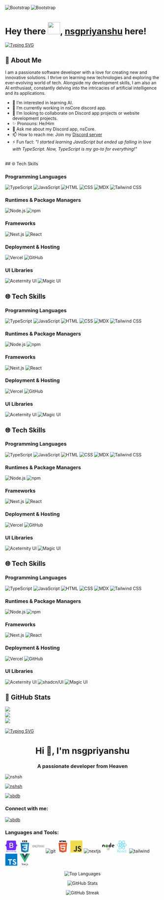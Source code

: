 ![Bootstrap](https://img.shields.io/badge/Bootstrap-563D7C?style=for-the-badge&logo=bootstrap&logoColor=white)
![Bootstrap](https://img.shields.io/badge/Bootstrap-7952B3?style=for-the-badge&logo=bootstrap&logoColor=white)

# Hey there <img src="https://cdn3.emoji.gg/emojis/wavegif_1860.gif" width="40px" height="40px">, [nsgpriyanshu](https://nsgpriyanshu.github.io/) here!

[![Typing SVG](https://readme-typing-svg.demolab.com?font=Space+Mono&pause=1000&color=34EBD5&random=false&width=435&lines=Creator+of+nstypocolors+;Developer+of+nsCore+;Author+of+nsDocs)](https://git.io/typing-svg)

## 🚀 About Me
I am a passionate software developer with a love for creating new and innovative solutions. I thrive on learning new technologies and exploring the ever-evolving world of tech. Alongside my development skills, I am also an AI enthusiast, constantly delving into the intricacies of artificial intelligence and its applications.

* 🤩 I’m interested in learning AI.
* 🌱 I’m currently working in nsCore discord app.
* 🚀 I’m looking to collaborate on Discord app projects or website development projects.
* ✨ Pronouns: He/Him
* 💬 Ask me about my Discord app, nsCore.
* 📫 How to reach me: Join my [Discord server](https://discord.gg/vRXgWaar2G)
* ⚡ Fun fact: _"I started learning JavaScript but ended up falling in love with TypeScript. Now, TypeScript is my go-to for everything!"_

</br>
## 🌐 Tech Skills

### Programming Languages

<img src="https://img.shields.io/badge/TypeScript-%23007ACC.svg?style=for-the-badge&logo=typescript&logoColor=white" alt="TypeScript" height="30"/>
<img src="https://img.shields.io/badge/JavaScript-%23F7DF1E.svg?style=for-the-badge&logo=javascript&logoColor=black" alt="JavaScript" height="30"/>
<img src="https://img.shields.io/badge/HTML-%23E34F26.svg?style=for-the-badge&logo=html5&logoColor=white" alt="HTML" height="30"/>
<img src="https://img.shields.io/badge/CSS-%231572B6.svg?style=for-the-badge&logo=css3&logoColor=white" alt="CSS" height="30"/>
<img src="https://img.shields.io/badge/MDX-%23F9AC00.svg?style=for-the-badge&logo=mdx&logoColor=white" alt="MDX" height="30"/>
<img src="https://img.shields.io/badge/tailwindcss-%2338B2AC.svg?style=for-the-badge&logo=tailwind-css&logoColor=white" alt="Tailwind CSS" height="30"/>

### Runtimes & Package Managers

<img src="https://img.shields.io/badge/Node.js-%23339933.svg?style=for-the-badge&logo=node.js&logoColor=white" alt="Node.js" height="30"/>
<img src="https://img.shields.io/badge/npm-%23CB3837.svg?style=for-the-badge&logo=npm&logoColor=white" alt="npm" height="30"/>

### Frameworks

<img src="https://img.shields.io/badge/Next.js-%23000000.svg?style=for-the-badge&logo=next.js&logoColor=white" alt="Next.js" height="30"/>
<img src="https://img.shields.io/badge/React-%2320232a.svg?style=for-the-badge&logo=react&logoColor=%2361DAFB" alt="React" height="30"/>

### Deployment & Hosting

<img src="https://img.shields.io/badge/vercel-%23000000.svg?style=for-the-badge&logo=vercel&logoColor=white" alt="Vercel" height="30"/>
<img src="https://img.shields.io/badge/github-%23121011.svg?style=for-the-badge&logo=github&logoColor=white" alt="GitHub" height="30"/>

### UI Libraries

<img src="https://ui.aceternity.com/_next/image?url=%2Flogo.png&w=128&q=75" alt="Aceternity UI" height="30"/>
<img src="https://magicui.design/icon.png" alt="Magic UI" height="30"/>

## 🌐 Tech Skills

### Programming Languages

![TypeScript](https://img.shields.io/badge/TypeScript-%23007ACC.svg?style=for-the-badge&logo=typescript&logoColor=white)
![JavaScript](https://img.shields.io/badge/JavaScript-%23F7DF1E.svg?style=for-the-badge&logo=javascript&logoColor=black)
![HTML](https://img.shields.io/badge/HTML-%23E34F26.svg?style=for-the-badge&logo=html5&logoColor=white)
![CSS](https://img.shields.io/badge/CSS-%231572B6.svg?style=for-the-badge&logo=css3&logoColor=white)
![MDX](https://img.shields.io/badge/MDX-%23F9AC00.svg?style=for-the-badge&logo=mdx&logoColor=white)
![Tailwind CSS](https://img.shields.io/badge/tailwindcss-%2338B2AC.svg?style=for-the-badge&logo=tailwind-css&logoColor=white)

### Runtimes & Package Managers

![Node.js](https://img.shields.io/badge/Node.js-%23339933.svg?style=for-the-badge&logo=node.js&logoColor=white)
![npm](https://img.shields.io/badge/npm-%23CB3837.svg?style=for-the-badge&logo=npm&logoColor=white)

### Frameworks

![Next.js](https://img.shields.io/badge/Next.js-%23000000.svg?style=for-the-badge&logo=next.js&logoColor=white)
![React](https://img.shields.io/badge/React-%2320232a.svg?style=for-the-badge&logo=react&logoColor=%2361DAFB)

### Deployment & Hosting

![Vercel](https://img.shields.io/badge/vercel-%23000000.svg?style=for-the-badge&logo=vercel&logoColor=white)
![GitHub](https://img.shields.io/badge/github-%23121011.svg?style=for-the-badge&logo=github&logoColor=white)

### UI Libraries

![Aceternity UI](https://ui.aceternity.com/_next/image?url=%2Flogo.png&w=128&q=75)
![Magic UI](https://magicui.design/icon.png)

## 🌐 Tech Skills

### Programming Languages

<img src="https://img.shields.io/badge/TypeScript-%23007ACC.svg?style=for-the-badge&logo=typescript&logoColor=white" alt="TypeScript" height="30"/>
<img src="https://img.shields.io/badge/JavaScript-%23F7DF1E.svg?style=for-the-badge&logo=javascript&logoColor=black" alt="JavaScript" height="30"/>
<img src="https://img.shields.io/badge/HTML-%23E34F26.svg?style=for-the-badge&logo=html5&logoColor=white" alt="HTML" height="30"/>
<img src="https://img.shields.io/badge/CSS-%231572B6.svg?style=for-the-badge&logo=css3&logoColor=white" alt="CSS" height="30"/>
<img src="https://img.shields.io/badge/MDX-%23F9AC00.svg?style=for-the-badge&logo=mdx&logoColor=white" alt="MDX" height="30"/>
<img src="https://img.shields.io/badge/tailwindcss-%2338B2AC.svg?style=for-the-badge&logo=tailwind-css&logoColor=white" alt="Tailwind CSS" height="30"/>

### Runtimes & Package Managers

<img src="https://img.shields.io/badge/Node.js-%23339933.svg?style=for-the-badge&logo=node.js&logoColor=white" alt="Node.js" height="30"/>
<img src="https://img.shields.io/badge/npm-%23CB3837.svg?style=for-the-badge&logo=npm&logoColor=white" alt="npm" height="30"/>

### Frameworks

<img src="https://img.shields.io/badge/Next.js-%23000000.svg?style=for-the-badge&logo=next.js&logoColor=white" alt="Next.js" height="30"/>
<img src="https://img.shields.io/badge/React-%2320232a.svg?style=for-the-badge&logo=react&logoColor=%2361DAFB" alt="React" height="30"/>

### Deployment & Hosting

<img src="https://img.shields.io/badge/vercel-%23000000.svg?style=for-the-badge&logo=vercel&logoColor=white" alt="Vercel" height="30"/>
<img src="https://img.shields.io/badge/github-%23121011.svg?style=for-the-badge&logo=github&logoColor=white" alt="GitHub" height="30"/>

### UI Libraries

<img src="https://ui.aceternity.com/_next/image?url=%2Flogo.png&w=128&q=75" alt="Aceternity UI" height="30"/>
<img src="https://magicui.design/icon.png" alt="Magic UI" height="30"/>

## 🌐 Tech Skills

### Programming Languages

<img src="https://img.shields.io/badge/TypeScript-%23007ACC.svg?style=for-the-badge&logo=typescript&logoColor=white" alt="TypeScript" height="30"/>
<img src="https://img.shields.io/badge/JavaScript-%23F7DF1E.svg?style=for-the-badge&logo=javascript&logoColor=black" alt="JavaScript" height="30"/>
<img src="https://img.shields.io/badge/HTML-%23E34F26.svg?style=for-the-badge&logo=html5&logoColor=white" alt="HTML" height="30"/>
<img src="https://img.shields.io/badge/CSS-%231572B6.svg?style=for-the-badge&logo=css3&logoColor=white" alt="CSS" height="30"/>
<img src="https://img.shields.io/badge/MDX-%23F9AC00.svg?style=for-the-badge&logo=mdx&logoColor=white" alt="MDX" height="30"/>
<img src="https://img.shields.io/badge/tailwindcss-%2338B2AC.svg?style=for-the-badge&logo=tailwind-css&logoColor=white" alt="Tailwind CSS" height="30"/>

### Runtimes & Package Managers

<img src="https://img.shields.io/badge/Node.js-%23339933.svg?style=for-the-badge&logo=node.js&logoColor=white" alt="Node.js" height="30"/>
<img src="https://img.shields.io/badge/npm-%23CB3837.svg?style=for-the-badge&logo=npm&logoColor=white" alt="npm" height="30"/>

### Frameworks

<img src="https://img.shields.io/badge/Next.js-%23000000.svg?style=for-the-badge&logo=next.js&logoColor=white" alt="Next.js" height="30"/>
<img src="https://img.shields.io/badge/React-%2320232a.svg?style=for-the-badge&logo=react&logoColor=%2361DAFB" alt="React" height="30"/>

### Deployment & Hosting

<img src="https://img.shields.io/badge/vercel-%23000000.svg?style=for-the-badge&logo=vercel&logoColor=white" alt="Vercel" height="30"/>
<img src="https://img.shields.io/badge/github-%23121011.svg?style=for-the-badge&logo=github&logoColor=white" alt="GitHub" height="30"/>

### UI Libraries

<img src="https://ui.aceternity.com/_next/image?url=%2Flogo.png&w=128&q=75" alt="Aceternity UI" height="30"/>
<img src="https://images.app.goo.gl/XPoj2B4t23YzkLFP8" alt="shadcn/UI" height="30"/>
<img src="https://magicui.design/icon.png" alt="Magic UI" height="30"/>

</br>

## 📑 GitHub Stats

![](https://github-readme-stats.vercel.app/api?username=nsgpriyanshu&theme=github_dark&hide_border=true&include_all_commits=false&count_private=false&bg_color=00000000)<br/>
![](https://github-readme-streak-stats.herokuapp.com/?user=nsgpriyanshu&theme=github_dark&hide_border=true&background=00000000)<br/>
![](https://github-readme-stats.vercel.app/api/top-langs/?username=nsgpriyanshu&theme=github_dark&hide_border=true&include_all_commits=false&count_private=false&layout=compact&bg_color=00000000)

[![Typing SVG](https://readme-typing-svg.demolab.com?font=Space+Mono&pause=1000&color=00FFB3&center=true&vCenter=true&multiline=true&random=false&width=435&height=65&lines=%22+Never+stop+learning+;because+life+never+stop+teaching+%22)](https://git.io/typing-svg)


<h1 align="center">Hi 👋, I'm nsgpriyanshu</h1>
<h3 align="center">A passionate developer from Heaven</h3>

<p align="left"> <img src="https://komarev.com/ghpvc/?username=nshsh&label=Profile%20views&color=0e75b6&style=flat" alt="nshsh" /> </p>

<p align="left"> <a href="https://github.com/ryo-ma/github-profile-trophy"><img src="https://github-profile-trophy.vercel.app/?username=nshsh" alt="nshsh" /></a> </p>

<p align="left"> <a href="https://twitter.com/sbdb" target="blank"><img src="https://img.shields.io/twitter/follow/sbdb?logo=twitter&style=for-the-badge" alt="sbdb" /></a> </p>

<h3 align="left">Connect with me:</h3>
<p align="left">
  <a href="https://twitter.com/sbdb" target="blank"><img align="center" src="https://raw.githubusercontent.com/rahuldkjain/github-profile-readme-generator/master/src/images/icons/Social/twitter.svg" alt="sbdb" height="30" width="40" /></a>
</p>

<h3 align="left">Languages and Tools:</h3>
<p align="left">
  <img src="https://raw.githubusercontent.com/devicons/devicon/master/icons/bootstrap/bootstrap-plain-wordmark.svg" alt="bootstrap" height="40" width="40"/>
  <img src="https://raw.githubusercontent.com/devicons/devicon/master/icons/css3/css3-original-wordmark.svg" alt="css3" height="40" width="40"/>
  <img src="https://raw.githubusercontent.com/devicons/devicon/master/icons/express/express-original-wordmark.svg" alt="express" height="40" width="40"/>
  <img src="https://www.vectorlogo.zone/logos/git-scm/git-scm-icon.svg" alt="git" height="40" width="40"/>
  <img src="https://raw.githubusercontent.com/devicons/devicon/master/icons/html5/html5-original-wordmark.svg" alt="html5" height="40" width="40"/>
  <img src="https://raw.githubusercontent.com/devicons/devicon/master/icons/javascript/javascript-original.svg" alt="javascript" height="40" width="40"/>
  <img src="https://cdn.worldvectorlogo.com/logos/nextjs-2.svg" alt="nextjs" height="40" width="40"/>
  <img src="https://raw.githubusercontent.com/devicons/devicon/master/icons/nodejs/nodejs-original-wordmark.svg" alt="nodejs" height="40" width="40"/>
  <img src="https://raw.githubusercontent.com/devicons/devicon/master/icons/react/react-original-wordmark.svg" alt="react" height="40" width="40"/>
  <img src="https://www.vectorlogo.zone/logos/tailwindcss/tailwindcss-icon.svg" alt="tailwind" height="40" width="40"/>
  <img src="https://raw.githubusercontent.com/devicons/devicon/master/icons/typescript/typescript-original.svg" alt="typescript" height="40" width="40"/>
  <img src="https://raw.githubusercontent.com/devicons/devicon/master/icons/vuejs/vuejs-original-wordmark.svg" alt="vuejs" height="40" width="40"/>
</p>

<p align="center">
  <img src="https://github-readme-stats.vercel.app/api/top-langs/?username=nshsh&layout=compact" alt="Top Languages" />
</p>

<p align="center">
  <img src="https://github-readme-stats.vercel.app/api/?username=nshsh&show_icons=true" alt="GitHub Stats" />
</p>

<p align="center">
  <img src="https://github-readme-streak-stats.herokuapp.com/?user=nshsh" alt="GitHub Streak" />
</p>